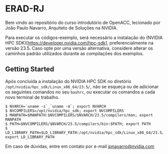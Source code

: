 # ERAD-RJ

Bem vindo ao repositório do curso introdutório de OpenACC, lecionado por João Paulo Navarro, Arquiteto de Soluções na NVIDIA.

Para executar os códigos-exemplo, será necessário a instalação do (NVIDIA HPC SDK)[https://developer.nvidia.com/hpc-sdk], preferencialmente na versão 23.5. Caso opte por uma versão alternativa, considere alterar os caminhos padrão utilizados durante as compilações dos exemplos.

## Getting Started

Após concluída a instalação do NVIDIA HPC SDK no diretório `/opt/nvidia/hpc_sdk/Linux_x86_64/23.5/`, não se esqueça ou de adicionar os seguintes comandos no seu `bashrc`, ou executar os comandos a cada novo terminal de trabalho.

```
$ NVARCH=`uname -s`_`uname -m`; export NVARCH
$ NVCOMPILERS=/opt/nvidia/hpc_sdk; export NVCOMPILERS
$ MANPATH=$MANPATH:$NVCOMPILERS/$NVARCH/23.5/compilers/man; export MANPATH
$ PATH=$NVCOMPILERS/$NVARCH/23.5/compilers/bin:$PATH; export PATH
$ LD_LIBRARY_PATH=$LD_LIBRARY_PATH:/opt/nvidia/hpc_sdk/Linux_x86_64/23.5/cuda/12.1/lib64/; export LD_LIBRARY_PATH
```
Em caso de dúvidas, entre em contato por e-mail jpnavarro@nvidia.com
